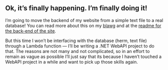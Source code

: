 ## Ok, it’s finally happening. I’m finally doing it!

I’m going to move the backend of my website from a simple text file to a real database! You can read more about this on my [blawg](http://danielsabbaghcom-website.s3-website-us-east-1.amazonaws.com/#/blog/10) and at the [readme for the back-end of the site](https://github.com/dsab123/website-backend-blogposthandler).

But this time I won’t be interfacing with the database (herm, text file) through a Lambda function — I’ll be writing a .NET WebAPI project to do that. The reasons are not many and not complicated, so in an effort to remain as vague as possible I’ll just say that its because I haven’t touched a WebAPI project in a while and want to pick up those skills again.
